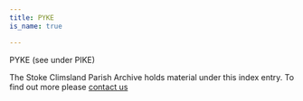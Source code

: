 ```yaml
---
title: PYKE
is_name: true

---
```


PYKE (see under PIKE)


The Stoke Climsland Parish Archive holds material under this index entry. To find out more please [contact us](/contact/)
